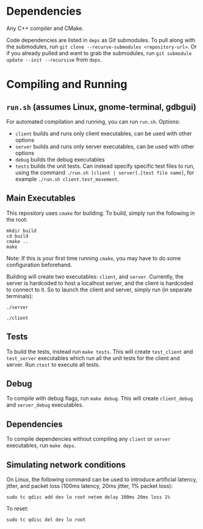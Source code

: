 # Dependencies
Any C++ compiler and CMake.

Code dependencies are listed in `deps` as Git submodules. To pull along with the submodules,
run `git clone --recurse-submodules <repository-url>`. Or if you already pulled and want to grab the
submodules, run `git submodule update --init --recursive` from `deps`.

# Compiling and Running
## `run.sh` (assumes Linux, gnome-terminal, gdbgui)
For automated compilation and running, you can run `run.sh`. Options:
- `client` builds and runs only client executables, can be used with other options
- `server` builds and runs only server executables, can be used with other options
- `debug` builds the debug executables
- `tests` builds the unit tests. Can instead specify specific test files to run, using the command
`./run.sh [client | server].[test file name]`, for example
`./run.sh client.test_movement`.

## Main Executables
This repository uses `cmake` for building. To build, simply run the following in the root:
```
mkdir build
cd build
cmake ..
make
```
Note: If this is your first time running `cmake`, you may have to do some configuration beforehand.

Building will create two executables: `client`, and `server`.
Currently, the server is hardcoded to host a localhost server, and the client is
hardcoded to connect to it. So to launch the client and server, simply run (in separate terminals):
```
./server
```

```
./client
```

## Tests
To build the tests, instead run `make tests`. This will create `test_client` and `test_server` executables
which run all the unit tests for the client and server. Run `ctest` to execute all tests.

## Debug
To compile with debug flags, run `make debug`. This will create `client_debug` and `server_debug` executables.

## Dependencies
To compile dependencies without compiling any `client` or `server` executables, run `make deps`.

## Simulating network conditions
On Linux, the following command can be used to introduce artificial latency, jitter, and
packet loss (100ms latency, 20ms jitter, 1% packet loss):
```
sudo tc qdisc add dev lo root netem delay 100ms 20ms loss 1%
```
To reset:
```
sudo tc qdisc del dev lo root
```
